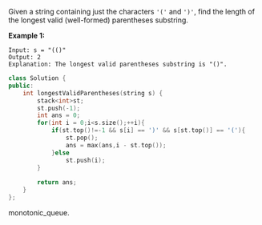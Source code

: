 Given a string containing just the characters `'('` and `')'`, find the length of the longest valid (well-formed) parentheses substring.

**Example 1:**

```
Input: s = "(()"
Output: 2
Explanation: The longest valid parentheses substring is "()".
```

```c++
class Solution {
public:
    int longestValidParentheses(string s) {
        stack<int>st;
        st.push(-1);
        int ans = 0;
        for(int i = 0;i<s.size();++i){
            if(st.top()!=-1 && s[i] == ')' && s[st.top()] == '('){
                st.pop();
                ans = max(ans,i - st.top());
            }else
                st.push(i);
        }
        
        return ans;
    }
};
```

monotonic_queue.